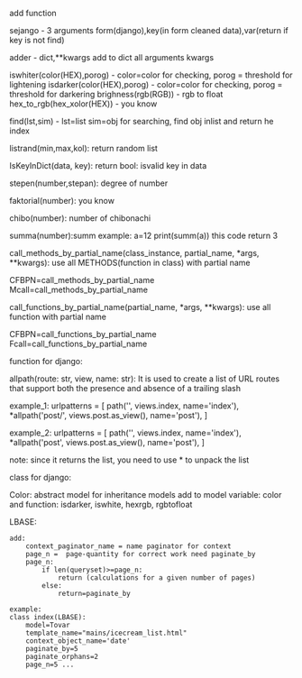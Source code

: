 add function 

sejango - 3 arguments form(django),key(in form cleaned data),var(return if key is not find)


adder - dict,**kwargs 
add to dict all arguments kwargs



iswhiter(color(HEX),porog) - color=color for checking, porog = threshold for lightening
isdarker(color(HEX),porog) - color=color for checking, porog = threshold for darkering
brighness(rgb(RGB)) - rgb to float
hex_to_rgb(hex_xolor(HEX)) - you know


find(lst,sim) - lst=list sim=obj for searching, find obj inlist and return he index
 
listrand(min,max,kol): return random list


IsKeyInDict(data, key): return bool: isvalid key in data



stepen(number,stepan): degree of number
	
faktorial(number): you know
	
chibo(number): number of chibonachi
	
summa(number):summ 
example:
    a=12
    print(summ(a))
this code return 3



call_methods_by_partial_name(class_instance, partial_name, *args, **kwargs): use all METHODS(function in class) with partial name


CFBPN=call_methods_by_partial_name
Mcall=call_methods_by_partial_name



call_functions_by_partial_name(partial_name, *args, **kwargs): use all function with partial name

CFBPN=call_functions_by_partial_name
Fcall=call_functions_by_partial_name




function for django:


allpath(route: str, view, name: str): It is used to create a list of URL routes that support both the presence and absence of a trailing slash

example_1:
    urlpatterns = [
        path('', views.index, name='index'),
        *allpath('post/', views.post.as_view(), name='post'), ]

example_2:
    urlpatterns = [
        path('', views.index, name='index'),
        *allpath('post', views.post.as_view(), name='post'), ]

note: since it returns the list, you need to use * to unpack the list

class for django:


Color:
    abstract model
    for inheritance models add to model variable: color and function: isdarker, iswhite, hexrgb, rgbtofloat 


LBASE:
    
    add:
        context_paginator_name = name paginator for context
        page_n =  page-quantity for correct work need paginate_by
        page_n:
            if len(queryset)>=page_n:
                return (calculations for a given number of pages)
            else:
                return=paginate_by

    example:
    class index(LBASE):
        model=Tovar
        template_name="mains/icecream_list.html"
        context_object_name='date'
        paginate_by=5
        paginate_orphans=2
        page_n=5 ...